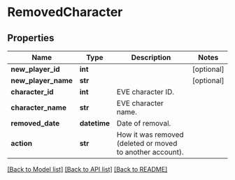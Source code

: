 # RemovedCharacter

## Properties
Name | Type | Description | Notes
------------ | ------------- | ------------- | -------------
**new_player_id** | **int** |  | [optional] 
**new_player_name** | **str** |  | [optional] 
**character_id** | **int** | EVE character ID. | 
**character_name** | **str** | EVE character name. | 
**removed_date** | **datetime** | Date of removal. | 
**action** | **str** | How it was removed (deleted or moved to another account). | 

[[Back to Model list]](../README.md#documentation-for-models) [[Back to API list]](../README.md#documentation-for-api-endpoints) [[Back to README]](../README.md)


